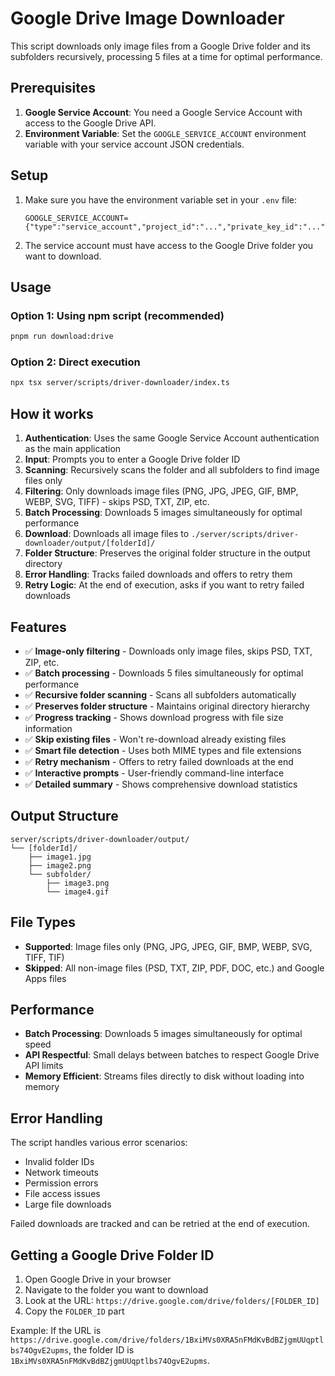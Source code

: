 # Google Drive Image Downloader

This script downloads only image files from a Google Drive folder and its subfolders recursively, processing 5 files at a time for optimal performance.

## Prerequisites

1. **Google Service Account**: You need a Google Service Account with access to the Google Drive API.
2. **Environment Variable**: Set the `GOOGLE_SERVICE_ACCOUNT` environment variable with your service account JSON credentials.

## Setup

1. Make sure you have the environment variable set in your `.env` file:
   ```env
   GOOGLE_SERVICE_ACCOUNT={"type":"service_account","project_id":"...","private_key_id":"..."}
   ```

2. The service account must have access to the Google Drive folder you want to download.

## Usage

### Option 1: Using npm script (recommended)
```bash
pnpm run download:drive
```

### Option 2: Direct execution
```bash
npx tsx server/scripts/driver-downloader/index.ts
```

## How it works

1. **Authentication**: Uses the same Google Service Account authentication as the main application
2. **Input**: Prompts you to enter a Google Drive folder ID
3. **Scanning**: Recursively scans the folder and all subfolders to find image files only
4. **Filtering**: Only downloads image files (PNG, JPG, JPEG, GIF, BMP, WEBP, SVG, TIFF) - skips PSD, TXT, ZIP, etc.
5. **Batch Processing**: Downloads 5 images simultaneously for optimal performance
6. **Download**: Downloads all image files to `./server/scripts/driver-downloader/output/[folderId]/`
7. **Folder Structure**: Preserves the original folder structure in the output directory
8. **Error Handling**: Tracks failed downloads and offers to retry them
9. **Retry Logic**: At the end of execution, asks if you want to retry failed downloads

## Features

- ✅ **Image-only filtering** - Downloads only image files, skips PSD, TXT, ZIP, etc.
- ✅ **Batch processing** - Downloads 5 files simultaneously for optimal performance
- ✅ **Recursive folder scanning** - Scans all subfolders automatically
- ✅ **Preserves folder structure** - Maintains original directory hierarchy
- ✅ **Progress tracking** - Shows download progress with file size information
- ✅ **Skip existing files** - Won't re-download already existing files
- ✅ **Smart file detection** - Uses both MIME types and file extensions
- ✅ **Retry mechanism** - Offers to retry failed downloads at the end
- ✅ **Interactive prompts** - User-friendly command-line interface
- ✅ **Detailed summary** - Shows comprehensive download statistics

## Output Structure

```
server/scripts/driver-downloader/output/
└── [folderId]/
    ├── image1.jpg
    ├── image2.png
    └── subfolder/
        ├── image3.png
        └── image4.gif
```

## File Types

- **Supported**: Image files only (PNG, JPG, JPEG, GIF, BMP, WEBP, SVG, TIFF, TIF)
- **Skipped**: All non-image files (PSD, TXT, ZIP, PDF, DOC, etc.) and Google Apps files

## Performance

- **Batch Processing**: Downloads 5 images simultaneously for optimal speed
- **API Respectful**: Small delays between batches to respect Google Drive API limits
- **Memory Efficient**: Streams files directly to disk without loading into memory

## Error Handling

The script handles various error scenarios:
- Invalid folder IDs
- Network timeouts
- Permission errors
- File access issues
- Large file downloads

Failed downloads are tracked and can be retried at the end of execution.

## Getting a Google Drive Folder ID

1. Open Google Drive in your browser
2. Navigate to the folder you want to download
3. Look at the URL: `https://drive.google.com/drive/folders/[FOLDER_ID]`
4. Copy the `FOLDER_ID` part

Example: If the URL is `https://drive.google.com/drive/folders/1BxiMVs0XRA5nFMdKvBdBZjgmUUqptlbs74OgvE2upms`, the folder ID is `1BxiMVs0XRA5nFMdKvBdBZjgmUUqptlbs74OgvE2upms`.
